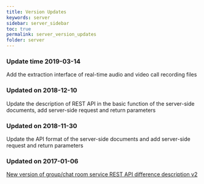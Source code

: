 ```yaml
---
title: Version Updates
keywords: server
sidebar: server_sidebar
toc: true
permalink: server_version_updates
folder: server
---
```


### Update time 2019-03-14

Add the extraction interface of real-time audio and video call recording files

### Updated on 2018-12-10

Update the description of REST API in the basic function of the server-side documents, add server-side request and return parameters

### Updated on 2018-11-30

Update the API format of the server-side documents and add server-side request and return parameters

### Updated on 2017-01-06

[New version of group/chat room service REST
API difference description v2](/im/server/api/groupandchatroomchanges)

